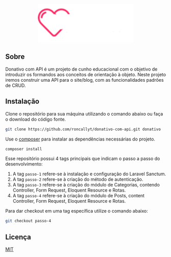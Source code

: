 <p align="center"><img src="https://raw.githubusercontent.com/roncallyt/donativo-com-api/master/public/images/logo-3.png" width="300"></p>

## Sobre

Donativo com API é um projeto de cunho educacional com o objetivo de introduzir os formandos aos conceitos de orientação à objeto. Neste projeto iremos construir uma API para o site/blog, com as funcionalidades padrões de CRUD.

## Instalação

Clone o repositório para sua máquina utilizando o comando abaixo ou faça o download do código fonte.

```bash
git clone https://github.com/roncallyt/donativo-com-api.git donativo
```

Use o [composer](https://getcomposer.org/) para instalar as dependências necessárias do projeto.

```bash
composer install
```

Esse repositório possui 4 tags principais que indicam o passo a passo do desenvolvimento:

1. A tag ```passo-1``` refere-se à instalação e configuração do Laravel Sanctum.
2. A tag ```passo-2``` refere-se à criação do método de autenticação.
3. A tag ```passo-3``` refere-se à criação do módulo de Categorias, contendo Controller, Form Request, Eloquent Resource e Rotas.
4. A tag ```passo-4``` refere-se à criação do módulo de Posts, content Controller, Form Request, Eloquent Resource e Rotas.

Para dar checkout em uma tag específica utilize o comando abaixo:

```bash
git checkout passo-4
```

## Licença
[MIT](https://choosealicense.com/licenses/mit/)
